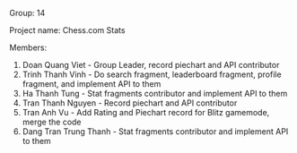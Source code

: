 Group: 14

Project name: Chess.com Stats

Members:
1. Doan Quang Viet - Group Leader, record piechart and API contributor
2. Trinh Thanh Vinh - Do search fragment, leaderboard fragment, profile fragment, and implement API to them
3. Ha Thanh Tung - Stat fragments contributor and implement API to them
4. Tran Thanh Nguyen - Record piechart and API contributor
5. Tran Anh Vu - Add Rating and Piechart record for Blitz gamemode, merge the code
6. Dang Tran Trung Thanh - Stat fragments contributor and implement API to them
